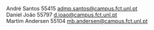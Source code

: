 André Santos 55415 admp.santos@campus.fct.unl.pt  
Daniel João 55797 d.joao@campus.fct.unl.pt  
Martim Andersen 55104 mb.andersen@campus.fct.unl.pt  
